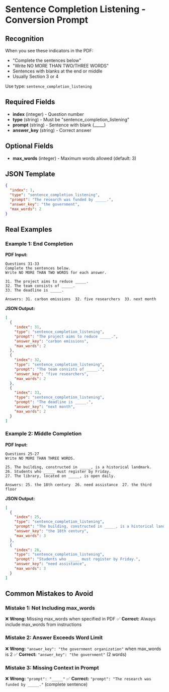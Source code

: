 # Sentence Completion Listening - Conversion Prompt

## Recognition
When you see these indicators in the PDF:
- "Complete the sentences below"
- "Write NO MORE THAN TWO/THREE WORDS"
- Sentences with blanks at the end or middle
- Usually Section 3 or 4

Use type: `sentence_completion_listening`

## Required Fields
- **index** (integer) - Question number
- **type** (string) - Must be "sentence_completion_listening"
- **prompt** (string) - Sentence with blank (_____)
- **answer_key** (string) - Correct answer

## Optional Fields
- **max_words** (integer) - Maximum words allowed (default: 3)

## JSON Template
```json
{
  "index": 1,
  "type": "sentence_completion_listening",
  "prompt": "The research was funded by _____.",
  "answer_key": "the government",
  "max_words": 2
}
```

## Real Examples

### Example 1: End Completion
**PDF Input:**
```
Questions 31-33
Complete the sentences below.
Write NO MORE THAN TWO WORDS for each answer.

31. The project aims to reduce _____.
32. The team consists of _____.
33. The deadline is _____.

Answers: 31. carbon emissions  32. five researchers  33. next month
```

**JSON Output:**
```json
[
  {
    "index": 31,
    "type": "sentence_completion_listening",
    "prompt": "The project aims to reduce _____.",
    "answer_key": "carbon emissions",
    "max_words": 2
  },
  {
    "index": 32,
    "type": "sentence_completion_listening",
    "prompt": "The team consists of _____.",
    "answer_key": "five researchers",
    "max_words": 2
  },
  {
    "index": 33,
    "type": "sentence_completion_listening",
    "prompt": "The deadline is _____.",
    "answer_key": "next month",
    "max_words": 2
  }
]
```

### Example 2: Middle Completion
**PDF Input:**
```
Questions 25-27
Write NO MORE THAN THREE WORDS.

25. The building, constructed in _____, is a historical landmark.
26. Students who _____ must register by Friday.
27. The library, located on _____, is open daily.

Answers: 25. the 18th century  26. need assistance  27. the third floor
```

**JSON Output:**
```json
[
  {
    "index": 25,
    "type": "sentence_completion_listening",
    "prompt": "The building, constructed in _____, is a historical landmark.",
    "answer_key": "the 18th century",
    "max_words": 3
  },
  {
    "index": 26,
    "type": "sentence_completion_listening",
    "prompt": "Students who _____ must register by Friday.",
    "answer_key": "need assistance",
    "max_words": 3
  }
]
```

## Common Mistakes to Avoid

### Mistake 1: Not Including max_words
❌ **Wrong:** Missing max_words when specified in PDF
✅ **Correct:** Always include max_words from instructions

### Mistake 2: Answer Exceeds Word Limit
❌ **Wrong:** `"answer_key": "the government organization"` when max_words is 2
✅ **Correct:** `"answer_key": "the government"` (2 words)

### Mistake 3: Missing Context in Prompt
❌ **Wrong:** `"prompt": "_____"`
✅ **Correct:** `"prompt": "The research was funded by _____."` (complete sentence)
